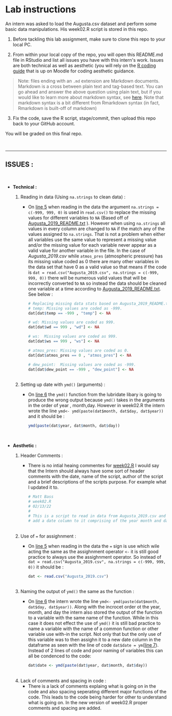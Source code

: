 # Lab instructions

An intern was asked to load the Augusta.csv dataset and perform some basic data manipulations. His week02.R script is stored in this repo.

1. Before tackling this lab assignment, make sure to clone this repo to your local PC.

2. From within your local copy of the repo, you will open this README.md file in RStudio and list all issues you have with this intern's work. Issues are both technical as well as aesthetic (you will rely on the [R coding guide](https://moodle.colby.edu/pluginfile.php/564965/mod_resource/content/2/Style_guide.html) that is up on Moodle for coding aesthetic guidance.

> Note: files ending with an `.md` extension are Markdown documents. Markdown is a cross between plain text and tag-based text. You can go ahead and answer the above question using plain text, but if you would like to learn more about markdown syntax, see [here](https://www.markdownguide.org/cheat-sheet/). Note that markdown syntax is a bit different from Rmarkdown syntax (in fact, Rmarkdown is built-off of markdown)

3.  Fix the code, save the R script, stage/commit, then upload this repo back to your GitHub account.

You will be graded on this final repo.

<br>

---
 
## ISSUES :

 <br>

* **Technical :**
    
    1. Reading in data (Using `na.strings` to clean data) :
        - On [line 5](https://github.com/colby-es218-2022/week02_lab-mattjax16/blob/9366feae03fd60cbf58601ccb1df367b8892d538/week02.R#L5) when reading in the data the argument `na.strings = c(-999, 999, 0)` is used in `read.csv()` to replace the missing values for different variables to `NA` (Based off of [Augusta_2019_README.txt](https://github.com/colby-es218-2022/week02_lab-mattjax16/blob/main/Augusta_2019_README.txt) ). However when using `na.strings` all values in every column are changed to `NA` if the match any of the values assigned to `na.strings`. That is not a problem when either all variables use the same value to represent a missing value and/or the missing value for each variable never appear as a valid value for another variable in the file. In the case of *Augusta_2019.csv* while `atmos_pres` (atmospheric pressure) has its missing value coded as 0 there are many other variables in the data set that have 0 as a valid value so that means if the code is  `dat = read.csv("Augusta_2019.csv", na.strings = c(-999, 999, 0))` there will be numerous valid values that will be incorrectly converted to `NA` so instead the data should be cleaned one variable at a time according to [Augusta_2019_README.txt](https://github.com/colby-es218-2022/week02_lab-mattjax16/blob/main/Augusta_2019_README.txt). See below :

            ```R
            # Replacing missing data stats based on Augusta_2019_README.txt
            # temp: Missing values are coded as -999.
            dat[dat$temp == -999 , "temp"] <- NA

            # wd: Missing values are coded as 999.
            dat[dat$wd == 999 , "wd"] <- NA

            # ws:  Missing values are coded as 999.
            dat[dat$ws == 999 , "ws"] <- NA

            # atmos_pres: Missing values are coded as 0.
            dat[dat$atmos_pres == 0 , "atmos_pres"] <- NA

            # dew_point:  Missing values are coded as -999.
            dat[dat$dew_point == -999 , "dew_point"] <- NA
            ```


    <br>
    
    2. Setting up date with `ymd()` (arguments) :
        - On [line 6](https://github.com/colby-es218-2022/week02_lab-mattjax16/blob/9366feae03fd60cbf58601ccb1df367b8892d538/week02.R#L6) the `ymd()` function from the lubridate libary is going to produce the wrong output because `ymd()` takes in the arguments in the order of year , month,day. However in week02.R the intern wrote the line `ymd<- ymd(paste(dat$month, dat$day, dat$year))`  and it should be :
           
           ```R 
           ymd(paste(dat$year, dat$month, dat$day))
           ```


<br>

* **Aesthetic :**
    1. Header Comments :
        - There is no intial heaing commentes for [week02.R](https://github.com/colby-es218-2022/week02_lab-mattjax16/blob/main/week02.R) I would say that the Intern should always have some
        sort of header comments with the date, name of the script, author of
        the script and a brief descriptions of the scripts purpose. For example what I updated it to.

            ```R 
            # Matt Bass
            # week02.R
            # 02/13/22
            # 
            # This is a script to read in data from Augusta_2019.csv and 
            # add a date column to it comprising of the year month and day.
            ```
    
    <br>

    2. Use of `=` for assighnment :
        - On [line 5](https://github.com/colby-es218-2022/week02_lab-mattjax16/blob/9366feae03fd60cbf58601ccb1df367b8892d538/week02.R#L5) when reading in the data the `=` sign is use which wile acting the same as the assighnment operator `<-` it is still good practice to always use the assighnment operator. So instead of `dat = read.csv("Augusta_2019.csv", na.strings = c(-999, 999, 0))` it should be :

            ```R 
            dat <- read.csv("Augusta_2019.csv")
            ```

    <br>

    3. Naming the output of `ymd()` the same as the function :
        - On [line 6](https://github.com/colby-es218-2022/week02_lab-mattjax16/blob/9366feae03fd60cbf58601ccb1df367b8892d538/week02.R#L6) the intern wrote the line `ymd<- ymd(paste(dat$month, dat$day, dat$year))`. Along with the incrocet order ot the year, month, and day the intern also stored the output of the function to a variable with the same name of the function. While in this case it does not effect the use of `ymd()` it is still bad practice to name a variable with the name of a common function or other variable use with-in the script. Not only that but the only use of this variable was to then assighn it to a new date column in the dataframe as seen with the line of code `dat$date = ym`([line 7](https://github.com/colby-es218-2022/week02_lab-mattjax16/blob/9366feae03fd60cbf58601ccb1df367b8892d538/week02.R#L7)). Instead of 2 lines of code and poor naming of variables this can all be condenced to the code:

            ```R 
            dat$date <- ymd(paste(dat$year, dat$month, dat$day))
            ```
    
    <br>

     4. Lack of comments and spacing in code :
        - There is a lack of comments explaing what is going on in the code and also spacing seperating different major functions of the code. This leads to the code being harder for other to understand what is going on. In the new version of week02.R proper comments and spacing are added.






